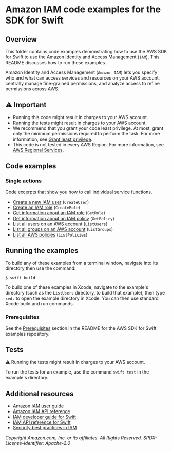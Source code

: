 # Amazon IAM code examples for the SDK for Swift
## Overview
This folder contains code examples demonstrating how to use the AWS SDK for
Swift to use the Amazon Identity and Access Management (`IAM`). This README
discusses how to run these examples.

Amazon Identity and Access Management (`Amazon IAM`) lets you specify who and
what can access services and resources on your AWS account, centrally manage
fine-grained permissions, and analyze access to refine permissions across AWS.

## ⚠️ Important
* Running this code might result in charges to your AWS account. 
* Running the tests might result in charges to your AWS account.
* We recommend that you grant your code least privilege. At most, grant only the minimum permissions required to perform the task. For more information, see [Grant least privilege](https://docs.aws.amazon.com/IAM/latest/UserGuide/best-practices.html#grant-least-privilege). 
* This code is not tested in every AWS Region. For more information, see [AWS Regional Services](https://aws.amazon.com/about-aws/global-infrastructure/regional-product-services).

## Code examples

### Single actions
Code excerpts that show you how to call individual service functions.
* [Create a new IAM user](./CreateUser/Sources/ServiceHandler/ServiceHandler.swift) (`CreateUser`)
* [Create an IAM role](./CreateRole/Sources/ServiceHandler/ServiceHandler.swift) (`CreateRole`)
* [Get information about an IAM role](./GetRole/Sources/ServiceHandler/ServiceHandler.swift) (`GetRole`)
* [Get information about an IAM policy](./GetPolicy/Sources/ServiceHandler/ServiceHandler.swift) (`GetPolicy`)
* [List all users on an AWS account](./ListUsers/Sources/ServiceHandler/ServiceHandler.swift) (`ListUsers`)
* [List all groups on an AWS account](./ListGroups/Sources/ServiceHandler/ServiceHandler.swift) (`ListGroups`)
* [List all AWS policies](./ListPolicies/Sources/ServiceHandler/ServiceHandler.swift) (`ListPolicies`)

<!-- ### Scenarios
Code examples that show you how to accomplish a specific task by calling multiple functions within the same service.
 -->

<!-- ### Cross-service examples
Sample applications that work across multiple AWS services.
* [*Title of code example*](*relative link to code example*) --->

## Running the examples
To build any of these examples from a terminal window, navigate into its directory then use the command:

```
$ swift build
```

To build one of these examples in Xcode, navigate to the example's directory
(such as the `ListUsers` directory, to build that example), then type `xed.`
to open the example directory in Xcode. You can then use standard Xcode build
and run commands.

### Prerequisites
See the [Prerequisites](https://github.com/awsdocs/aws-doc-sdk-examples/tree/main/swift#Prerequisites) section in the README for the AWS SDK for Swift examples repository.

## Tests
⚠️ Running the tests might result in charges to your AWS account.

To run the tests for an example, use the command `swift test` in the example's directory.

## Additional resources
* [Amazon IAM user guide](https://docs.aws.amazon.com/IAM/latest/UserGuide/)
* [Amazon IAM API reference](https://docs.aws.amazon.com/IAM/latest/APIReference/)
* [IAM developer guide for Swift](https://docs.aws.amazon.com/sdk-for-swift/latest/developer-guide/examples-iam.html)
* [IAM API reference for Swift](https://awslabs.github.io/aws-sdk-swift/reference/0.x/AWSIAM/Home)
* [Security best practices in IAM](https://docs.aws.amazon.com/IAM/latest/UserGuide/best-practices.html)

_Copyright Amazon.com, Inc. or its affiliates. All Rights Reserved. SPDX-License-Identifier: Apache-2.0_